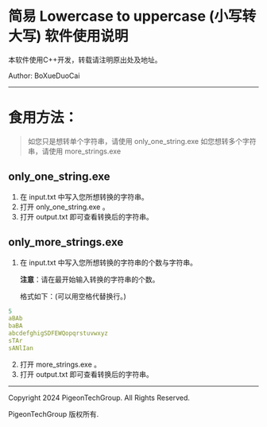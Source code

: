 # 简易 Lowercase to uppercase (小写转大写) 软件使用说明
本软件使用C++开发，转载请注明原出处及地址。

Author: BoXueDuoCai

---

# 食用方法：
> 如您只是想转单个字符串，请使用 only_one_string.exe
> 如您想转多个字符串，请使用 more_strings.exe

## only_one_string.exe 
1. 在 input.txt 中写入您所想转换的字符串。
2. 打开 only_one_string.exe 。
3. 打开 output.txt 即可查看转换后的字符串。

## only_more_strings.exe
1. 在 input.txt 中写入您所想转换的字符串的个数与字符串。

    **注意**：请在最开始输入转换的字符串的个数。

    格式如下：(可以用空格代替换行。)

```yaml
5
aBAb
baBA
abcdefghigSDFEWQopqrstuvwxyz
sTAr
sANlIan
```

2. 打开 more_strings.exe 。
3. 打开 output.txt 即可查看转换后的字符串。

---

Copyright 2024 PigeonTechGroup. All Rights Reserved.
 
PigeonTechGroup 版权所有.
